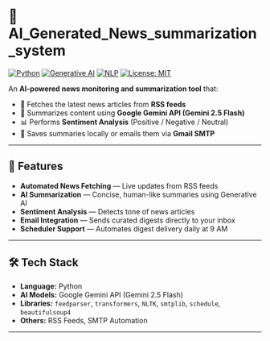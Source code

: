 # 📰AI_Generated_News_summarization_system
[![Python](https://img.shields.io/badge/Python-3.9+-blue.svg)](https://www.python.org/)
[![Generative AI](https://img.shields.io/badge/Generative%20AI-Google%20Gemini%202.5%20Flash-green)]()
[![NLP](https://img.shields.io/badge/NLP-Transformers-yellow)]()
[![License: MIT](https://img.shields.io/badge/License-MIT-green.svg)](LICENSE)

An **AI-powered news monitoring and summarization tool** that:
- 📡 Fetches the latest news articles from **RSS feeds**  
- 🤖 Summarizes content using **Google Gemini API (Gemini 2.5 Flash)**  
- 📊 Performs **Sentiment Analysis** (Positive / Negative / Neutral)  
- 📧 Saves summaries locally or emails them via **Gmail SMTP**  

---

## 🚀 Features
- **Automated News Fetching** — Live updates from RSS feeds  
- **AI Summarization** — Concise, human-like summaries using Generative AI  
- **Sentiment Analysis** — Detects tone of news articles  
- **Email Integration** — Sends curated digests directly to your inbox  
- **Scheduler Support** — Automates digest delivery daily at 9 AM  

---

## 🛠 Tech Stack
- **Language:** Python  
- **AI Models:** Google Gemini API (Gemini 2.5 Flash)  
- **Libraries:** `feedparser`, `transformers`, `NLTK`, `smtplib`, `schedule`, `beautifulsoup4`  
- **Others:** RSS Feeds, SMTP Automation  

---
